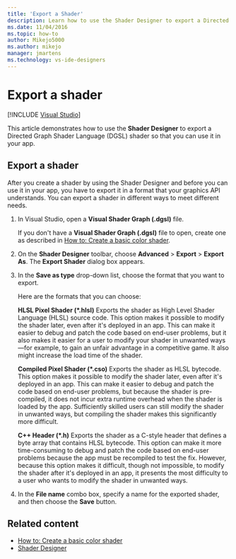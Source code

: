 ```yaml
---
title: 'Export a Shader'
description: Learn how to use the Shader Designer to export a Directed Graph Shader Language shader so that you can use it in your app.
ms.date: 11/04/2016
ms.topic: how-to
author: Mikejo5000
ms.author: mikejo
manager: jmartens
ms.technology: vs-ide-designers
---
```

# Export a shader

 [!INCLUDE [Visual Studio](~/includes/applies-to-version/vs-windows-only.md)]

This article demonstrates how to use the **Shader Designer** to export a Directed Graph Shader Language (DGSL) shader so that you can use it in your app.

## Export a shader

After you create a shader by using the Shader Designer and before you can use it in your app, you have to export it in a format that your graphics API understands. You can export a shader in different ways to meet different needs.

1. In Visual Studio, open a **Visual Shader Graph (.dgsl)** file.

     If you don't have a **Visual Shader Graph (.dgsl)** file to open, create one as described in [How to: Create a basic color shader](../designers/how-to-create-a-basic-color-shader.md).

2. On the **Shader Designer** toolbar, choose **Advanced** > **Export** > **Export As**. The **Export Shader** dialog box appears.

3. In the **Save as type** drop-down list, choose the format that you want to export.

     Here are the formats that you can choose:

     **HLSL Pixel Shader (\*.hlsl)**
     Exports the shader as High Level Shader Language (HLSL) source code. This option makes it possible to modify the shader later, even after it's deployed in an app. This can make it easier to debug and patch the code based on end-user problems, but it also makes it easier for a user to modify your shader in unwanted ways—for example, to gain an unfair advantage in a competitive game. It also might increase the load time of the shader.

     **Compiled Pixel Shader (\*.cso)**
     Exports the shader as HLSL bytecode. This option makes it possible to modify the shader later, even after it's deployed in an app. This can make it easier to debug and patch the code based on end-user problems, but because the shader is pre-compiled, it does not incur extra runtime overhead when the shader is loaded by the app. Sufficiently skilled users can still modify the shader in unwanted ways, but compiling the shader makes this significantly more difficult.

     **C++ Header (\*.h)**
     Exports the shader as a C-style header that defines a byte array that contains HLSL bytecode. This option can make it more time-consuming to debug and patch the code based on end-user problems because the app must be recompiled to test the fix. However, because this option makes it difficult, though not impossible, to modify the shader after it's deployed in an app, it presents the most difficulty to a user who wants to modify the shader in unwanted ways.

4. In the **File name** combo box, specify a name for the exported shader, and then choose the **Save** button.

## Related content

- [How to: Create a basic color shader](../designers/how-to-create-a-basic-color-shader.md)
- [Shader Designer](../designers/shader-designer.md)
